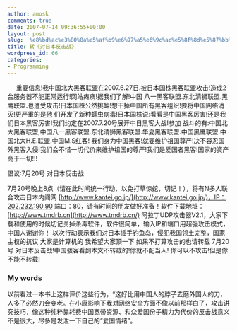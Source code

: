 ```yaml
---
author: amosk
comments: true
date: 2007-07-14 09:36:55+00:00
layout: post
slug: '%e8%bd%ac%e3%80%8a%e5%af%b9%e6%97%a5%e6%9c%ac%e5%8f%8d%e5%87%bb%e6%88%98%e3%80%8b'
title: 转《对日本反击战》
wordpress_id: 66
categories:
- Programming
---
```


     重要信息!我中国北大黑客联盟在2007.6.27日.被日本国株黑客联盟攻击!造成2台服务器不能正常运行!网站瘫痪!据我们了解!中国 八一黑客联盟.东北清狮联盟.黑鹰联盟.也遭受攻击!日本国株公然挑衅!想干掉中国所有黑客组织!要将中国网络消灭!更严重的是他 们开发了新种蠕虫病毒!日本国株说:看看是中国黑客厉害!还是我们日本黑客厉害!我们约定在2007.7.20号展开中日黑客大战!参加 战斗的有:中国北大黑客联盟,中国八一黑客联盟.东北清狮黑客联盟.华夏黑客联盟.中国黑鹰联盟.中国北大H.E.联盟.中国M.S红客! 我们身为中国黑客!就要维护祖国尊严!决不容忍国外黑客入侵!我们会不惜一切代价来维护祖国的尊严!我们是爱国者黑客!国家的资产高于一切!!!

倡议:7月20号 对日本反击战

7月20号晚上8点（请在此时间统一行动，以免打草惊蛇，切记！），将有N多人联合攻击日本内阁网 [http://www.kantei.go.jp/](http://www.kantei.go.jp/)，IP：202.232.190.90 端口：80，请有时间的朋友做好准备！软件下载地址： [http://www.tmdrb.cn](http://www.tmdrb.cn/) 阿拉丁UDP攻击器V2.1，大家下载和使用的时候切记关掉杀毒软件，软件很简单，输入IP和端口用超强攻击模式，中国人谢谢你！ 以次行动表示我们对日本插手钓鱼岛，侵犯我国领土完整，国家主权的抗议 大家是计算机的 我希望大家顶一下 如果不打算攻击的也请转载 7月20号 对日本反击战!中国骇客看到本文不转载的!你就不配当人! 你可以不攻击!但是你不能不转载!

### My words

以前看过一本书上这样评价这些行为，“这好比用中国人的脖子去磨外国人的刀，人多了必然刀会变老。在小康影响下我对网络安全方面不像以前那样白了，攻击讲究技巧，像这种纯粹靠耗费中国宽带资源、和众爱国份子精力为代价的反击战意义不是很大，尽多是发泄一下自己的“爱国情绪”。

